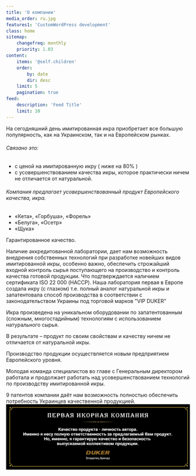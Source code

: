 ```yaml
---
title: 'О компании'
media_order: ru.jpg
features1: 'CustomWordPress development'
class: home
sitemap:
    changefreq: monthly
    priority: 1.03
content:
    items: '@self.children'
    order:
        by: date
        dir: desc
    limit: 5
    pagination: true
feed:
    description: 'Feed Title'
    limit: 10
---
```


На сегодняшний день имитированная икра приобретает все большую популярность, как на Украинском, так и на Европейском рынках.

###### Связано это:

*   с ценой на имитированную икру ( ниже на 80% )
*   с усовершенствованием качества икры, которое практически ничем не отличается от натуральной.

###### Компания предлагает усовершенствованный продукт Европейского качества, икра.

*   «Кета», «Горбуша», «Форель»
*   «Белуга», «Осетр»
*   «Щука»

Гарантированное качество.

Наличие аккредитованной  лаборатории, дает нам возможность внедрения собственных технологий при разработке новейших видов имитированной икры, особенно важно, обеспечить строжайший входной контроль сырья поступающего на производство и контроль качества готовой продукции. 
Что подтверждается наличием сертификата ISO 22 000 (НАССР).
Наша лаборатория первая в Европе создала икру (с глазком) т.е. полный аналог натуральной икры и запатентовала способ производства в соответствии с законодательством Украины под торговой марков "VIP DUKER"

Икра произведена на уникальном оборудовании по запатентованным  (сложным, многостадийным) технологиям с использованием натурального сырья.

В результате – продукт по своим свойствам и качеству ничем не отличается от натуральной икры.

  

Производство продукции осуществляется новым предприятием Европейского уровня.

Молодая команда специалистов во главе с Генеральным директором работала и продолжает работать над усовершенствованием технологий по производству имитированной икры.

9 патентов компании даёт нам возможность полностью обеспечить потребность Украинцев качественной продукцией.
![](ru.jpg)